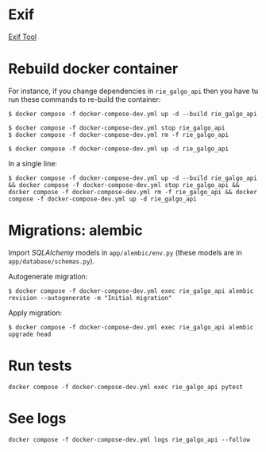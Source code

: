 # Exif
[Exif Tool](https://exiftool.org/)

# Rebuild docker container
For instance, if you change dependencies in `rie_galgo_api` then you have tu run these commands to re-build the container:

```shell
$ docker compose -f docker-compose-dev.yml up -d --build rie_galgo_api

$ docker compose -f docker-compose-dev.yml stop rie_galgo_api
$ docker compose -f docker-compose-dev.yml rm -f rie_galgo_api

$ docker compose -f docker-compose-dev.yml up -d rie_galgo_api
```

In a single line:

```shell
$ docker compose -f docker-compose-dev.yml up -d --build rie_galgo_api && docker compose -f docker-compose-dev.yml stop rie_galgo_api && docker compose -f docker-compose-dev.yml rm -f rie_galgo_api && docker compose -f docker-compose-dev.yml up -d rie_galgo_api
```

# Migrations: alembic
Import *SQLAlchemy* models in `app/alembic/env.py` (these models are in `app/database/schemas.py`).

Autogenerate migration: 

```shell
$ docker compose -f docker-compose-dev.yml exec rie_galgo_api alembic revision --autogenerate -m "Initial migration"
```

Apply migration:

```shell
$ docker compose -f docker-compose-dev.yml exec rie_galgo_api alembic upgrade head
```

# Run tests
`docker compose -f docker-compose-dev.yml exec rie_galgo_api pytest`

# See logs
`docker compose -f docker-compose-dev.yml logs rie_galgo_api --follow`
